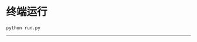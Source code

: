 # 终端运行

```shell
python run.py
```
******************************************************************************************************************************************************************************************************************************************************************************************************************************************************************************************************************************************************************************************************************************************************************************************************************************************************************